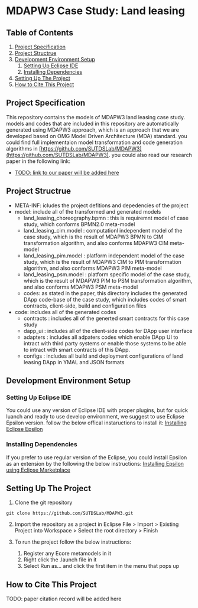 # MDAPW3 Case Study: Land leasing
## Table of Contents
1. [Project Specification](#project-specification)
2. [Project Structrue](#project-Structrue)
3. [Development Environment Setup](#development-environment-setup)
    1. [Setting Up Eclipse IDE](#setting-up-eclipse-ide)
    2. [Installing Dependencies](#installing-dependencies)
4. [Setting Up The Project](#setting-up-the-project)
5. [How to Cite This Project](#how-to-cite-this-project)

## Project Specification 
This repository contains the models of MDAPW3 land leasing case study. models and codes that are included in this repository are automatically generated using MDAPW3 approach, which is an approach that we are developed based on OMG Model Driven Architecture (MDA) standard. you could find full implementaion model transformation and code generation algorithms in [https://github.com/SUTDSLab/MDAPW3](https://github.com/SUTDSLab/MDAPW3). you could also read our research paper in the following link:
- [TODO: link to our paper will be added here](./#)
## Project Structrue
- META-INF: icludes the project defitions and depedencies of the project
- model: include all of the transformed and generated models
    - land_leasing_choreography.bpmn : this is requiremnt model of case study, which conforms BPMN2.0 meta-model
    - land_leasing_cim.model : computationl independent model of the case study, which is the result of MDAPW3 BPMN to CIM transformation algorithm, and also conforms MDAPW3 CIM meta-model
    - land_leasing_pim.model : platform independent model of the case study, which is the result of MDAPW3 CIM to PIM transformation algorithm, and also conforms MDAPW3 PIM meta-model
    - land_leasing_psm.model : platform specific model of the case study, which is the result of MDAPW3 PIM to PSM transformation algorithm, and also conforms MDAPW3 PSM meta-model
    - codes: as stated in the paper, this directory includes the generated DApp code-base of the case study, which includes codes of smart contracts, client-side, build and configuration files 
- code: includes all of the generated codes
    - contracts : includes all of the generted smart contracts for this case study
    - dapp_ui : includes all of the client-side codes for DApp user interface
    - adapters : includes all adpaters codes which enable DApp UI to intract with third party systems or enable those systems to be able to intract with smart contracts of this DApp.
    - configs : includes all build and deployment configurations of land leasing DApp in YMAL and JSON formats
## Development Environment Setup

### Setting Up Eclipse IDE
You could use any version of Eclipse IDE with proper plugins, but for quick luanch and ready to use develop environment, we suggest to use Eclipse Epsilon version. follow the below offical instaructions to install it:
[Installing Eclipse Epsilon](https://eclipse.dev/epsilon/download/)
### Installing Dependencies
If you prefer to use regular version of the Eclipse, you could install Epsilon as an extension by the following the below instructions:
[Installing Epsilon using Eclipse Marketplace](https://eclipse.dev/epsilon/download/#eclipse-marketplace)
## Setting Up The Project
1. Clone the git repository
```
git clone https://github.com/SUTDSLab/MDAPW3.git
``` 
2. Import the repository as a project in Eclipse
File > Import > Existing Project into Workspace > Select the root directory > Finish

3. To run the project follow the below instructions:
    1. Register any Ecore metamodels in it
    2. Right click the .launch file in it
    3. Select Run as... and click the first item in the menu that pops up

## How to Cite This Project
TODO: paper citation record will be added here